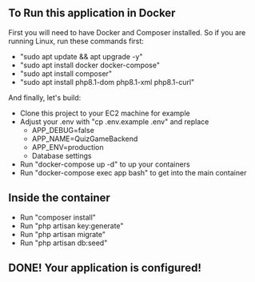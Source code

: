 ## To Run this application in Docker

First you will need to have Docker and Composer installed.
So if you are running Linux, run these commands first:
- "sudo apt update && apt upgrade -y"
- "sudo apt install docker docker-compose"
- "sudo apt install composer"
- "sudo apt install php8.1-dom php8.1-xml php8.1-curl"
    
And finally, let's build:
- Clone this project to your EC2 machine for example
- Adjust your .env with "cp .env.example .env" and replace 
    - APP_DEBUG=false
    - APP_NAME=QuizGameBackend
    - APP_ENV=production
    - Database settings
- Run "docker-compose up -d" to up your containers
- Run "docker-compose exec app bash" to get into the main container

## Inside the container

- Run "composer install"
- Run "php artisan key:generate"
- Run "php artisan migrate"
- Run "php artisan db:seed"

## DONE! Your application is configured!

